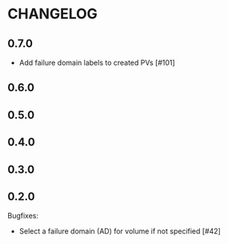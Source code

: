 # CHANGELOG

## 0.7.0

- Add failure domain labels to created PVs [#101]

## 0.6.0

## 0.5.0

## 0.4.0

## 0.3.0

## 0.2.0

Bugfixes:

 - Select a failure domain (AD) for volume if not specified [#42]
